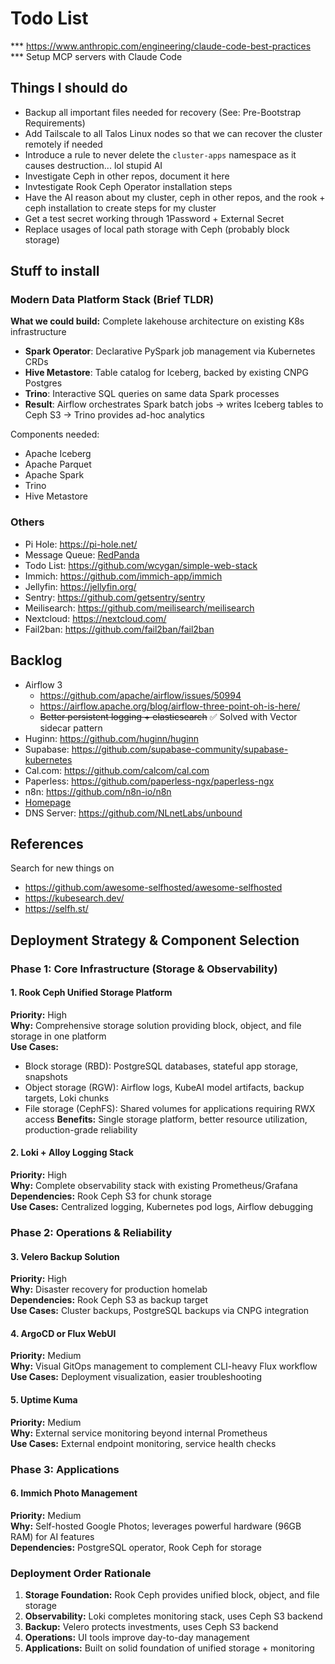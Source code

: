 # Todo List

*** https://www.anthropic.com/engineering/claude-code-best-practices *** Setup
MCP servers with Claude Code

## Things I should do

- Backup all important files needed for recovery (See: Pre-Bootstrap Requirements)
- Add Tailscale to all Talos Linux nodes so that we can recover the cluster remotely if needed
- Introduce a rule to never delete the `cluster-apps` namespace as it causes destruction... lol stupid AI
- Investigate Ceph in other repos, document it here
- Invtestigate Rook Ceph Operator installation steps
- Have the AI reason about my cluster, ceph in other repos, and the rook + ceph installation to create steps for my cluster
- Get a test secret working through 1Password + External Secret
- Replace usages of local path storage with Ceph (probably block storage)

## Stuff to install

### Modern Data Platform Stack (Brief TLDR)

**What we could build:** Complete lakehouse architecture on existing K8s infrastructure
- **Spark Operator**: Declarative PySpark job management via Kubernetes CRDs
- **Hive Metastore**: Table catalog for Iceberg, backed by existing CNPG Postgres
- **Trino**: Interactive SQL queries on same data Spark processes
- **Result**: Airflow orchestrates Spark batch jobs → writes Iceberg tables to Ceph S3 → Trino provides ad-hoc analytics

Components needed:
- Apache Iceberg
- Apache Parquet  
- Apache Spark
- Trino
- Hive Metastore

### Others

- Pi Hole: https://pi-hole.net/
- Message Queue:
  [RedPanda](https://docs.redpanda.com/current/deploy/deployment-option/self-hosted/kubernetes/get-started-dev/)
- Todo List: https://github.com/wcygan/simple-web-stack
- Immich: https://github.com/immich-app/immich
- Jellyfin: https://jellyfin.org/
- Sentry: https://github.com/getsentry/sentry
- Meilisearch: https://github.com/meilisearch/meilisearch
- Nextcloud: https://nextcloud.com/
- Fail2ban: https://github.com/fail2ban/fail2ban

## Backlog

- Airflow 3
  - https://github.com/apache/airflow/issues/50994
  - https://airflow.apache.org/blog/airflow-three-point-oh-is-here/
  - ~~Better persistent logging + elasticsearch~~ ✅ Solved with Vector sidecar pattern
- Huginn: https://github.com/huginn/huginn
- Supabase: https://github.com/supabase-community/supabase-kubernetes
- Cal.com: https://github.com/calcom/cal.com
- Paperless: https://github.com/paperless-ngx/paperless-ngx
- n8n: https://github.com/n8n-io/n8n
- [Homepage](https://github.com/gethomepage/homepage)
- DNS Server: https://github.com/NLnetLabs/unbound

## References

Search for new things on

- https://github.com/awesome-selfhosted/awesome-selfhosted
- https://kubesearch.dev/
- https://selfh.st/

## Deployment Strategy & Component Selection

### Phase 1: Core Infrastructure (Storage & Observability)

#### 1. Rook Ceph Unified Storage Platform

**Priority:** High\
**Why:** Comprehensive storage solution providing block, object, and file
storage in one platform\
**Use Cases:**

- Block storage (RBD): PostgreSQL databases, stateful app storage, snapshots
- Object storage (RGW): Airflow logs, KubeAI model artifacts, backup targets,
  Loki chunks
- File storage (CephFS): Shared volumes for applications requiring RWX access
  **Benefits:** Single storage platform, better resource utilization,
  production-grade reliability

#### 2. Loki + Alloy Logging Stack

**Priority:** High\
**Why:** Complete observability stack with existing Prometheus/Grafana\
**Dependencies:** Rook Ceph S3 for chunk storage\
**Use Cases:** Centralized logging, Kubernetes pod logs, Airflow debugging

### Phase 2: Operations & Reliability

#### 3. Velero Backup Solution

**Priority:** High\
**Why:** Disaster recovery for production homelab\
**Dependencies:** Rook Ceph S3 as backup target\
**Use Cases:** Cluster backups, PostgreSQL backups via CNPG integration

#### 4. ArgoCD or Flux WebUI

**Priority:** Medium\
**Why:** Visual GitOps management to complement CLI-heavy Flux workflow\
**Use Cases:** Deployment visualization, easier troubleshooting

#### 5. Uptime Kuma

**Priority:** Medium\
**Why:** External service monitoring beyond internal Prometheus\
**Use Cases:** External endpoint monitoring, service health checks

### Phase 3: Applications

#### 6. Immich Photo Management

**Priority:** Medium\
**Why:** Self-hosted Google Photos; leverages powerful hardware (96GB RAM) for
AI features\
**Dependencies:** PostgreSQL operator, Rook Ceph for storage

### Deployment Order Rationale

1. **Storage Foundation:** Rook Ceph provides unified block, object, and file
   storage
2. **Observability:** Loki completes monitoring stack, uses Ceph S3 backend
3. **Backup:** Velero protects investments, uses Ceph S3 backend
4. **Operations:** UI tools improve day-to-day management
5. **Applications:** Built on solid foundation of unified storage + monitoring
